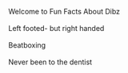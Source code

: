 Welcome to Fun Facts About Dibz <br>
<br>
Left footed- but right handed<br>
<br>
Beatboxing<br>
<br>
Never been to the dentist
